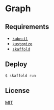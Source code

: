 # Graph

## Requirements

- [`kubectl`](https://kubernetes.io/docs/tasks/tools/install-kubectl/)
- [`kustomize`](https://github.com/kubernetes-sigs/kustomize/releases)
- [`skaffold`](https://skaffold.dev/docs/install/)

## Deploy

```console
$ skaffold run
```

## License

[MIT](LICENSE)
